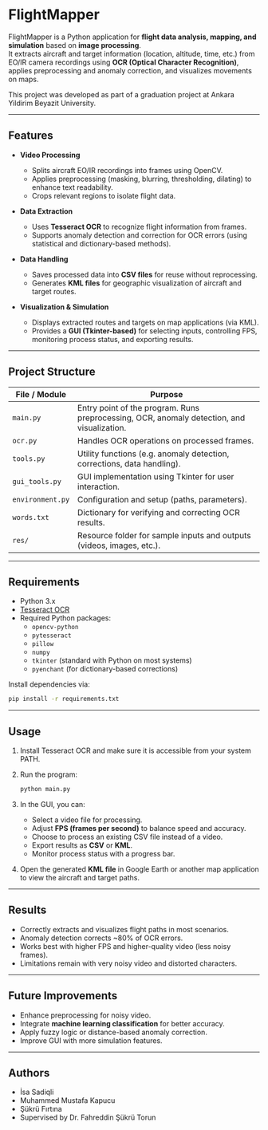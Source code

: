# FlightMapper

FlightMapper is a Python application for **flight data analysis, mapping, and simulation** based on **image processing**.  
It extracts aircraft and target information (location, altitude, time, etc.) from EO/IR camera recordings using **OCR (Optical Character Recognition)**, applies preprocessing and anomaly correction, and visualizes movements on maps.  

This project was developed as part of a graduation project at Ankara Yildirim Beyazit University.

---

## Features

- **Video Processing**
  - Splits aircraft EO/IR recordings into frames using OpenCV.
  - Applies preprocessing (masking, blurring, thresholding, dilating) to enhance text readability.
  - Crops relevant regions to isolate flight data.

- **Data Extraction**
  - Uses **Tesseract OCR** to recognize flight information from frames.
  - Supports anomaly detection and correction for OCR errors (using statistical and dictionary-based methods).

- **Data Handling**
  - Saves processed data into **CSV files** for reuse without reprocessing.
  - Generates **KML files** for geographic visualization of aircraft and target routes.

- **Visualization & Simulation**
  - Displays extracted routes and targets on map applications (via KML).
  - Provides a **GUI (Tkinter-based)** for selecting inputs, controlling FPS, monitoring process status, and exporting results.

---

## Project Structure

| File / Module       | Purpose |
|---------------------|---------|
| `main.py`           | Entry point of the program. Runs preprocessing, OCR, anomaly detection, and visualization. |
| `ocr.py`            | Handles OCR operations on processed frames. |
| `tools.py`          | Utility functions (e.g. anomaly detection, corrections, data handling). |
| `gui_tools.py`      | GUI implementation using Tkinter for user interaction. |
| `environment.py`    | Configuration and setup (paths, parameters). |
| `words.txt`         | Dictionary for verifying and correcting OCR results. |
| `res/`              | Resource folder for sample inputs and outputs (videos, images, etc.). |

---

## Requirements

- Python 3.x
- [Tesseract OCR](https://github.com/tesseract-ocr/tesseract)
- Required Python packages:
  - `opencv-python`
  - `pytesseract`
  - `pillow`
  - `numpy`
  - `tkinter` (standard with Python on most systems)
  - `pyenchant` (for dictionary-based corrections)

Install dependencies via:

```bash
pip install -r requirements.txt
```

---

## Usage

1. Install Tesseract OCR and make sure it is accessible from your system PATH.  
2. Run the program:

   ```bash
   python main.py
   ```

3. In the GUI, you can:
   - Select a video file for processing.
   - Adjust **FPS (frames per second)** to balance speed and accuracy.
   - Choose to process an existing CSV file instead of a video.
   - Export results as **CSV** or **KML**.
   - Monitor process status with a progress bar.

4. Open the generated **KML file** in Google Earth or another map application to view the aircraft and target paths.

---

## Results

- Correctly extracts and visualizes flight paths in most scenarios.  
- Anomaly detection corrects ~80% of OCR errors.  
- Works best with higher FPS and higher-quality video (less noisy frames).  
- Limitations remain with very noisy video and distorted characters.  

---

## Future Improvements

- Enhance preprocessing for noisy video.  
- Integrate **machine learning classification** for better accuracy.  
- Apply fuzzy logic or distance-based anomaly correction.  
- Improve GUI with more simulation features.  

---

## Authors

- İsa Sadiqli  
- Muhammed Mustafa Kapucu  
- Şükrü Fırtına  
- Supervised by Dr. Fahreddin Şükrü Torun  

